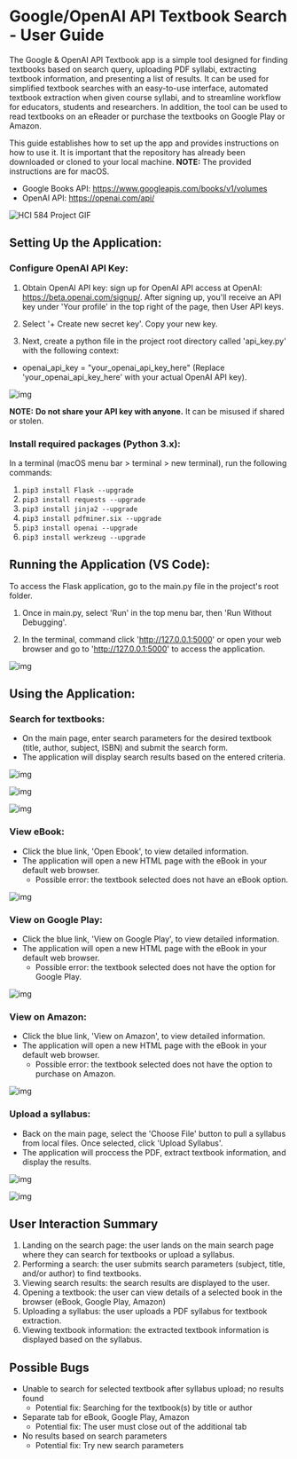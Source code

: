 # Google/OpenAI API Textbook Search - User Guide

The Google & OpenAI API Textbook app is a simple tool designed for finding textbooks based on search query, uploading PDF syllabi, extracting textbook information, and presenting a list of results. It can be used for simplified textbook searches with an easy-to-use interface, automated textbook extraction when given course syllabi, and to streamline workflow for educators, students and researchers. In addition, the tool can be used to read textbooks on an eReader or purchase the textbooks on Google Play or Amazon.

This guide establishes how to set up the app and provides instructions on how to use it. It is important that the repository has already been downloaded or cloned to your local machine. **NOTE:** The provided instructions are for macOS.

- Google Books API: https://www.googleapis.com/books/v1/volumes
- OpenAI API: https://openai.com/api/


![HCI 584 Project GIF](https://github.com/amandahallman/Google-Books-API-Textbook-Search_amandahallman/blob/main/docs/HCI%20584%20Project%20GIF.gif)


## Setting Up the Application: 

### Configure OpenAI API Key:

1. Obtain OpenAI API key: sign up for OpenAI API access at OpenAI: https://beta.openai.com/signup/. After signing up, you'll receive an API key under 'Your profile' in the top right of the page, then User API keys.

2. Select '+ Create new secret key'. Copy your new key.

3. Next, create a python file in the project root directory called 'api_key.py' with the following context:
  
- openai_api_key = "your_openai_api_key_here" (Replace 'your_openai_api_key_here' with your actual OpenAI API key).
  
![img](<docs/api key.png>)
  
  **NOTE:** **Do not share your API key with anyone.** It can be misused if shared or stolen.

### Install required packages (Python 3.x):

  In a terminal (macOS menu bar > terminal > new terminal), run the following commands:

  1. `pip3 install Flask --upgrade`
  2. `pip3 install requests --upgrade`
  3. `pip3 install jinja2 --upgrade`
  4. `pip3 install pdfminer.six --upgrade`
  5. `pip3 install openai --upgrade`
  6. `pip3 install werkzeug --upgrade`

## Running the Application (VS Code):

  To access the Flask application, go to the main.py file in the project's root folder.

  1. Once in main.py, select 'Run' in the top menu bar, then 'Run Without Debugging'.
  
  2. In the terminal, command click 'http://127.0.0.1:5000' or open your web browser and go to 'http://127.0.0.1:5000' to access the application.

![img](<docs/Run App.png>)

## Using the Application:

### Search for textbooks:

  - On the main page, enter search parameters for the desired textbook (title, author, subject, ISBN) and submit the search form.
  - The application will display search results based on the entered criteria.

  ![img](docs/Homepage.png)

  ![img](<docs/Homepage w: input.png>)

  ![img](<docs/Search results.png>)

### View eBook:

  - Click the blue link, 'Open Ebook', to view detailed information.
  - The application will open a new HTML page with the eBook in your default web browser.
    - Possible error: the textbook selected does not have an eBook option.
  
  ![img](<docs/eBook reader.png>)

### View on Google Play:

  - Click the blue link, 'View on Google Play', to view detailed information.
  - The application will open a new HTML page with the eBook in your default web browser.
    - Possible error: the textbook selected does not have the option for Google Play.
  
  ![img](<docs/Google Play.png>)

### View on Amazon:

  - Click the blue link, 'View on Amazon', to view detailed information.
  - The application will open a new HTML page with the eBook in your default web browser.
    - Possible error: the textbook selected does not have the option to purchase on Amazon.

  ![img](docs/Amazon.png)

### Upload a syllabus:

  - Back on the main page, select the 'Choose File' button to pull a syllabus from local files. Once selected, click 'Upload Syllabus'.
  - The application will proccess the PDF, extract textbook information, and display the results.

  ![img](<docs/Syllabi Input.png>)

  ![img](<docs/Syllabus upload.png>)

## User Interaction Summary

1. Landing on the search page: the user lands on the main search page where they can search for textbooks or upload a syllabus.
2. Performing a search: the user submits search parameters (subject, title, and/or author) to find textbooks.
3. Viewing search results: the search results are displayed to the user.
4. Opening a textbook: the user can view details of a selected book in the browser (eBook, Google Play, Amazon)
5. Uploading a syllabus: the user uploads a PDF syllabus for textbook extraction.
6. Viewing textbook information: the extracted textbook information is displayed based on the syllabus.

## Possible Bugs

- Unable to search for selected textbook after syllabus upload; no results found
  - Potential fix: Searching for the textbook(s) by title or author
- Separate tab for eBook, Google Play, Amazon
  - Potential fix: The user must close out of the additional tab
- No results based on search parameters
  - Potential fix: Try new search parameters